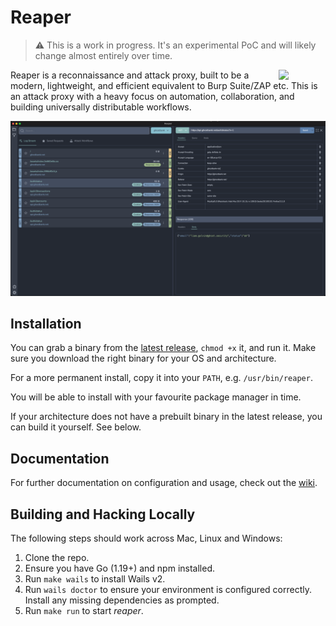 # Reaper

> :warning:
> This is a work in progress. It's an experimental PoC and will likely change almost entirely over time.

<img width="75" align="right" src="frontend/src/assets/images/logo.png">

Reaper is a reconnaissance and attack proxy, built to be a modern, lightweight, and efficient equivalent to Burp
Suite/ZAP etc. This is an attack proxy with a heavy focus on automation, collaboration, and building universally
distributable workflows.

![Reaper Screenshot](screenshot.png)

## Installation

You can grab a binary from the [latest release](https://github.com/ghostsecurity/reaper/releases/latest), `chmod +x` it,
and run it. Make sure you download the right binary for your OS and architecture.

For a more permanent install, copy it into your `PATH`, e.g. `/usr/bin/reaper`.

You will be able to install with your favourite package manager in time.

If your architecture does not have a prebuilt binary in the latest release, you can build it yourself. See below.

## Documentation

For further documentation on configuration and usage, check out the [wiki](wiki).

## Building and Hacking Locally

The following steps should work across Mac, Linux and Windows:

1. Clone the repo.
2. Ensure you have Go (1.19+) and npm installed.
3. Run `make wails` to install Wails v2.
4. Run `wails doctor` to ensure your environment is configured correctly. Install any missing dependencies as prompted.
5. Run `make run` to start _reaper_.
